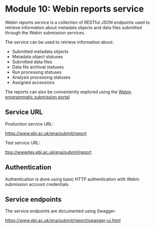 # Module 10: Webin reports service

Webin reports service is a collection of RESTful JSON endpoints used to retrieve information
about metadata objects and data files submitted through the Webin submission services.

The service can be used to retrieve information about:

* Submitted metadata objects
* Metadata object statuses
* Submitted data files
* Data file archival statuses
* Run processing statuses
* Analysis processing statuses
* Assigned accessions

The reports can also be conveniently explored using the [Webin programmatic submission portal](prog_11.md)

## Service URL

Production service URL:

<https://www.ebi.ac.uk/ena/submit/report>

Test service URL:

<ttps://wwwdev.ebi.ac.uk/ena/submit/report>

## Authentication

Authentication is done using basic HTTP authentication with Webin submission account credentials.

## Service endpoints

The service endpoints are documented using Swagger:

<https://www.ebi.ac.uk/ena/submit/report/swagger-ui.html>
